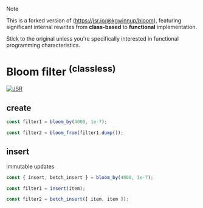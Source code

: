 > [!NOTE]
> This is a forked version of (https://jsr.io/@kgwinnup/bloom),
> featuring significant internal rewrites from **class-based**
> to **functional** implementation.
>
> Stick to the original unless you're specifically interested
> in functional programming characteristics.

# Bloom filter <sup>(classless)</sup>

[![JSR](https://jsr.io/badges/@imcotton/bloom)](https://jsr.io/@imcotton/bloom)





## create

```ts
const filter1 = bloom_by(4000, 1e-7);

const filter2 = bloom_from(filter1.dump());
```





## insert

immutable updates

```ts
const { insert, betch_insert } = bloom_by(4000, 1e-7);

const filter1 = insert(item);

const filter2 = betch_insert([ item, item ]);
```


